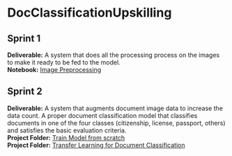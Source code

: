 # DocClassificationUpskilling

## Sprint 1
**Deliverable:** A system that does all the processing process on the images to make it ready to be fed to the model.<br>
**Notebook:** <a href="https://github.com/fuseMuskan/DocClassificationUpskilling/blob/main/image_preprocessing/image_preprocessing.ipynb"> Image Preprocessing </a>

## Sprint 2
**Deliverable:** A system that augments document image data to increase the data count.
A proper document classification model that classifies documents in one of the four classes (citizenship, license, passport, others) and satisfies the basic evaluation criteria.<br>
**Project Folder:** <a href="https://github.com/fuseMuskan/DocClassificationUpskilling/tree/main/document_classification">Train Model from scratch </a><br>
**Project Folder:** <a href="https://github.com/fuseMuskan/DocClassificationUpskilling/tree/main/doc_classification_with_transfer_learning">Transfer Learning for Document Classification</a>
